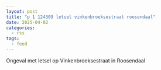 ```yaml
---
layout: post
title: "p 1 124309 letsel vinkenbroeksestraat roosendaal"
date: 2025-04-02
categories: 
  - rss
tags: 
  - feed
---
```


Ongeval met letsel op Vinkenbroeksestraat in Roosendaal
